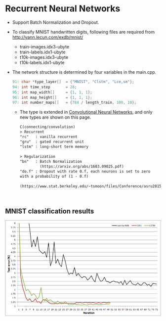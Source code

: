 # Recurrent Neural Networks
- Support Batch Normalization and Dropout.
- To classify MNIST handwritten digits, following files are required from http://yann.lecun.com/exdb/mnist/
  - train-images.idx3-ubyte
  - train-labels.idx1-ubyte
  - t10k-images.idx3-ubyte
  - t10k-labels.idx1-ubyte

- The network structure is determined by four variables in the main.cpp.

  ```C++
  91: char *type_layer[]  = {"MNIST", "Clstm", "Lce,sm"};
  94: int time_step       = 28;
  95: int map_width[]     = {1, 1, 1};
  96: int map_height[]    = {1, 1, 1};
  97: int number_maps[]   = {784 / length_train, 100, 10};
  ```  
  - The type is extended in [Convolutional Neural Networks](https://github.com/paperrune/Neural-Networks/tree/master/Convolutional_Neural_Networks), and only new types are shown on this page.
 
  	```
    C(connecting/convolution)
    > Recurrent
    "rc"   : vanilla recurrent
    "gru"  : gated recurrent unit
    "lstm" : long-short term memory
   
    > Regularization
    "bn"   : Batch Normalization
             (https://arxiv.org/abs/1603.09025.pdf)
    "do.f" : Dropout with rate 0.f, each neurons is set to zero with a probability of (1 - 0.f)
             (https://www.stat.berkeley.edu/~tsmoon/files/Conference/asru2015.pdf)
	  ``` 
</br>

## MNIST classification results
![result](/Recurrent_Neural_Networks/result.PNG)
